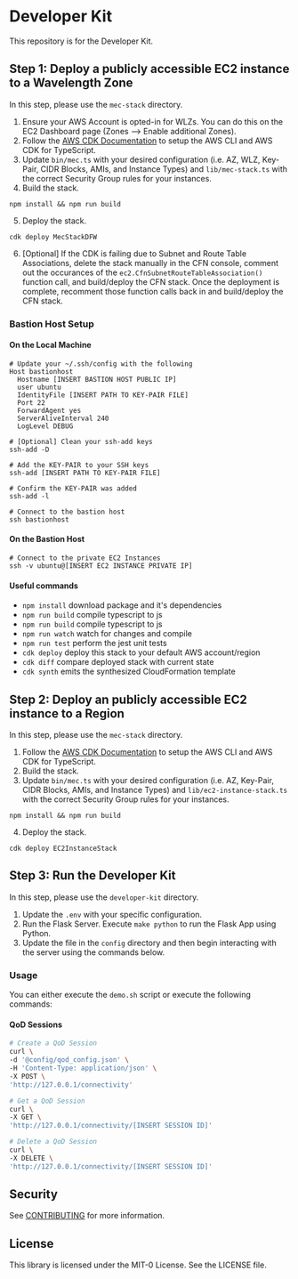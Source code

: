 # Developer Kit

This repository is for the Developer Kit.

## Step 1: Deploy a publicly accessible EC2 instance to a Wavelength Zone

In this step, please use the `mec-stack` directory.

1. Ensure your AWS Account is opted-in for WLZs. You can do this on the EC2 Dashboard page (Zones --> Enable additional Zones).
2. Follow the [AWS CDK Documentation](https://docs.aws.amazon.com/cdk/v2/guide/getting_started.html) to setup the AWS CLI and AWS CDK for TypeScript.
3. Update `bin/mec.ts` with your desired configuration (i.e. AZ, WLZ, Key-Pair, CIDR Blocks, AMIs, and Instance Types) and `lib/mec-stack.ts` with the correct Security Group rules for your instances.
4. Build the stack.
```
npm install && npm run build
```
5. Deploy the stack.
```
cdk deploy MecStackDFW
```
6. [Optional] If the CDK is failing due to Subnet and Route Table Associations, delete the stack manually in the CFN console, comment out the occurances of the `ec2.CfnSubnetRouteTableAssociation()` function call, and build/deploy the CFN stack. Once the deployment is complete, recomment those function calls back in and build/deploy the CFN stack.

###  Bastion Host Setup
#### On the Local Machine
```
# Update your ~/.ssh/config with the following
Host bastionhost
  Hostname [INSERT BASTION HOST PUBLIC IP]
  user ubuntu
  IdentityFile [INSERT PATH TO KEY-PAIR FILE]
  Port 22
  ForwardAgent yes
  ServerAliveInterval 240
  LogLevel DEBUG
  
# [Optional] Clean your ssh-add keys
ssh-add -D
  
# Add the KEY-PAIR to your SSH keys
ssh-add [INSERT PATH TO KEY-PAIR FILE]

# Confirm the KEY-PAIR was added
ssh-add -l

# Connect to the bastion host
ssh bastionhost
```
#### On the Bastion Host
```
# Connect to the private EC2 Instances
ssh -v ubuntu@[INSERT EC2 INSTANCE PRIVATE IP]
```

#### Useful commands
* `npm install`     download package and it's dependencies
* `npm run build`   compile typescript to js
* `npm run build`   compile typescript to js
* `npm run watch`   watch for changes and compile
* `npm run test`    perform the jest unit tests
* `cdk deploy`      deploy this stack to your default AWS account/region
* `cdk diff`        compare deployed stack with current state
* `cdk synth`       emits the synthesized CloudFormation template

## Step 2: Deploy an publicly accessible EC2 instance to a Region

In this step, please use the `mec-stack` directory.

1. Follow the [AWS CDK Documentation](https://docs.aws.amazon.com/cdk/v2/guide/getting_started.html) to setup the AWS CLI and AWS CDK for TypeScript.
2. Build the stack.
3. Update `bin/mec.ts` with your desired configuration (i.e. AZ, Key-Pair, CIDR Blocks, AMIs, and Instance Types) and `lib/ec2-instance-stack.ts` with the correct Security Group rules for your instances.
```
npm install && npm run build
```
4. Deploy the stack.
```
cdk deploy EC2InstanceStack
```

## Step 3: Run the Developer Kit

In this step, please use the `developer-kit` directory.

1. Update the `.env` with your specific configuration.
2. Run the Flask Server. Execute `make python` to run the Flask App using Python.
3. Update the file in the `config` directory and then begin interacting with the server using the commands below.

### Usage

You can either execute the `demo.sh` script or execute the following commands:

#### QoD Sessions

```bash
# Create a QoD Session
curl \
-d '@config/qod_config.json' \
-H 'Content-Type: application/json' \
-X POST \
'http://127.0.0.1/connectivity'

# Get a QoD Session
curl \
-X GET \
'http://127.0.0.1/connectivity/[INSERT SESSION ID]'

# Delete a QoD Session
curl \
-X DELETE \
'http://127.0.0.1/connectivity/[INSERT SESSION ID]'
```

## Security

See [CONTRIBUTING](CONTRIBUTING.md#security-issue-notifications) for more information.

## License

This library is licensed under the MIT-0 License. See the LICENSE file.
